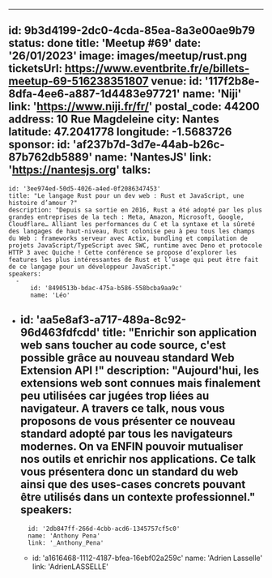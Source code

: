 ---
id: 9b3d4199-2dc0-4cda-85ea-8a3e00ae9b79
status: done
title: 'Meetup #69'
date: '26/01/2023'
image: images/meetup/rust.png
ticketsUrl: https://www.eventbrite.fr/e/billets-meetup-69-516238351807
venue:
  id: '117f2b8e-8dfa-4ee6-a887-1d4483e97721'
  name: 'Niji'
  link: 'https://www.niji.fr/fr/'
  postal_code: 44200
  address: 10 Rue Magdeleine
  city: Nantes
  latitude: 47.2041778
  longitude: -1.5683726
sponsor:
    id: 'af237b7d-3d7e-44ab-b26c-87b762db5889'
    name: 'NantesJS'
    link: 'https://nantesjs.org'
talks:
  -
    id: '3ee974ed-50d5-4026-a4ed-0f2086347453'
    title: "Le langage Rust pour un dev web : Rust et JavaScript, une histoire d’amour ?"
    description: "Depuis sa sortie en 2016, Rust a été adopté par les plus grandes entreprises de la tech : Meta, Amazon, Microsoft, Google, Cloudflare… Alliant les performances du C et la syntaxe et la sûreté des langages de haut-niveau, Rust colonise peu à peu tous les champs du Web : frameworks serveur avec Actix, bundling et compilation de projets JavaScript/TypeScript avec SWC, runtime avec Deno et protocole HTTP 3 avec Quiche ! Cette conférence se propose d’explorer les features les plus intéressantes de Rust et l’usage qui peut être fait de ce langage pour un développeur JavaScript."
    speakers:
      -
          id: '8490513b-bdac-475a-b586-558bcba9aa9c'
          name: 'Léo'
  -
    id: 'aa5e8af3-a717-489a-8c92-96d463fdfcdd'
    title: "Enrichir son application web sans toucher au code source, c'est possible grâce au nouveau standard Web Extension API !"
    description: "Aujourd'hui, les extensions web sont connues mais finalement peu utilisées car jugées trop liées au navigateur. A travers ce talk, nous vous proposons de vous présenter ce nouveau standard adopté par tous les navigateurs modernes. On va ENFIN pouvoir mutualiser nos outils et enrichir nos applications. Ce talk vous présentera donc un standard du web ainsi que des uses-cases concrets pouvant être utilisés dans un contexte professionnel."
    speakers:
      -
          id: '2db847ff-266d-4cbb-acd6-1345757cf5c0'
          name: 'Anthony Pena'
          link: '_Anthony_Pena'
      -
          id: 'a1616468-1112-4187-bfea-16ebf02a259c'
          name: 'Adrien Lasselle'
          link: 'AdrienLASSELLE'

